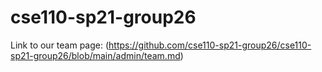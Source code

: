 # cse110-sp21-group26

Link to our team page: (https://github.com/cse110-sp21-group26/cse110-sp21-group26/blob/main/admin/team.md)
